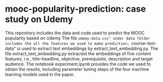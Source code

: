 # mooc-popularity-prediction: case study on Udemy
This repository includes the data and code used to predict the MOOC popularity based on Udemy
The file ``udemy-data.csv" under data folder includes the all the features we used to make prediction; ``course-text-data" is used to extract text embeddings by extract_text_embedding.py.
The file extract_text_embedding.py extracted the embeddings of five content features, i.e., title-headline, objective, prerequisite, description and target audience.
The notebook experiment.ipynb provides the code we used to obtain the results, including parameter tuning steps of the four machine learning models used in the paper. 
